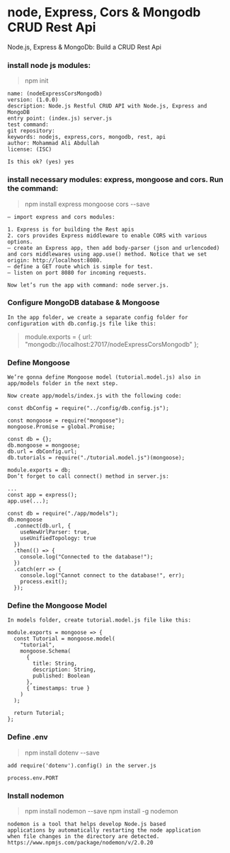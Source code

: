 # node, Express, Cors & Mongodb CRUD Rest Api
Node.js, Express &amp; MongoDb: Build a CRUD Rest Api

### install node js modules:
> npm init
```
name: (nodeExpressCorsMongodb) 
version: (1.0.0) 
description: Node.js Restful CRUD API with Node.js, Express and MongoDB
entry point: (index.js) server.js
test command: 
git repository: 
keywords: nodejs, express,cors, mongodb, rest, api
author: Mohammad Ali Abdullah
license: (ISC)

Is this ok? (yes) yes
```
### install necessary modules: express, mongoose and cors. Run the command:
> npm install express mongoose cors --save

```
– import express and cors modules:

1. Express is for building the Rest apis
2. cors provides Express middleware to enable CORS with various options.
– create an Express app, then add body-parser (json and urlencoded) and cors middlewares using app.use() method. Notice that we set origin: http://localhost:8080.
– define a GET route which is simple for test.
– listen on port 8080 for incoming requests.

Now let’s run the app with command: node server.js.
```

### Configure MongoDB database & Mongoose

```
In the app folder, we create a separate config folder for configuration with db.config.js file like this:
```
> module.exports = {
>   url: "mongodb://localhost:27017/nodeExpressCorsMongodb"
> };

### Define Mongoose
```
We’re gonna define Mongoose model (tutorial.model.js) also in app/models folder in the next step.

Now create app/models/index.js with the following code:

const dbConfig = require("../config/db.config.js");

const mongoose = require("mongoose");
mongoose.Promise = global.Promise;

const db = {};
db.mongoose = mongoose;
db.url = dbConfig.url;
db.tutorials = require("./tutorial.model.js")(mongoose);

module.exports = db;
Don’t forget to call connect() method in server.js:

...
const app = express();
app.use(...);

const db = require("./app/models");
db.mongoose
  .connect(db.url, {
    useNewUrlParser: true,
    useUnifiedTopology: true
  })
  .then(() => {
    console.log("Connected to the database!");
  })
  .catch(err => {
    console.log("Cannot connect to the database!", err);
    process.exit();
  });
```
###  Define the Mongoose Model
```
In models folder, create tutorial.model.js file like this:

module.exports = mongoose => {
  const Tutorial = mongoose.model(
    "tutorial",
    mongoose.Schema(
      {
        title: String,
        description: String,
        published: Boolean
      },
      { timestamps: true }
    )
  );

  return Tutorial;
};
```

### Define .env
> npm install dotenv --save

```
add require('dotenv').config() in the server.js

process.env.PORT
```

### Install nodemon
> npm install nodemon --save
> npm install -g nodemon

```
nodemon is a tool that helps develop Node.js based 
applications by automatically restarting the node application 
when file changes in the directory are detected.
https://www.npmjs.com/package/nodemon/v/2.0.20
```